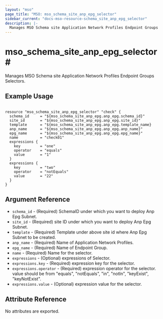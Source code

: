 ```yaml
---
layout: "mso"
page_title: "MSO: mso_schema_site_anp_epg_selector"
sidebar_current: "docs-mso-resource-schema_site_anp_epg_selector"
description: |-
  Manages MSO Schema site Application Network Profiles Endpoint Groups selectors.
---
```


# mso_schema_site_anp_epg_selector#

Manages MSO Schema site Application Network Profiles Endpoint Groups Selectors.

## Example Usage ##
```hcl

resource "mso_schema_site_anp_epg_selector" "check" {
  schema_id     = "${mso_schema_site_anp_epg.anp_epg.schema_id}"
  site_id       = "${mso_schema_site_anp_epg.anp_epg.site_id}"
  template      = "${mso_schema_site_anp_epg.anp_epg.template_name}
  anp_name      = "${mso_schema_site_anp_epg.anp_epg.anp_name}"
  epg_name      = "${mso_schema_site_anp_epg.anp_epg.epg_name}"
  name          = "check01"
  expressions {
    key         = "one"
    operator    = "equals"
    value       = "1"
  }
  expressions {
    key         = "two"
    operator    = "notEquals"
    value       = "22"
  }
}

```

## Argument Reference ##

* `schema_id` - (Required) SchemaID under which you want to deploy Anp Epg Subnet.
* `site_id` - (Required) site ID under which you want to deploy Anp Epg Subnet.
* `template` - (Required) Template under above site id where Anp Epg Subnet to be created.
* `anp_name` - (Required) Name of Application Network Profiles.
* `epg_name` - (Required) Name of Endpoint Group.
* `name` - (Required) Name for the selector.
* `expressions` - (Optional) expressions of Selector.
* `expressions.key` - (Required) expression key for the selector.
* `expressions.operator` - (Required) expression operator for the selector. value should be from "equals", "notEquals", "in", "notIn", "keyExist", "keyNotExist".
* `expressions.value` - (Optional) expression value for the selector.

## Attribute Reference ##

No attributes are exported.